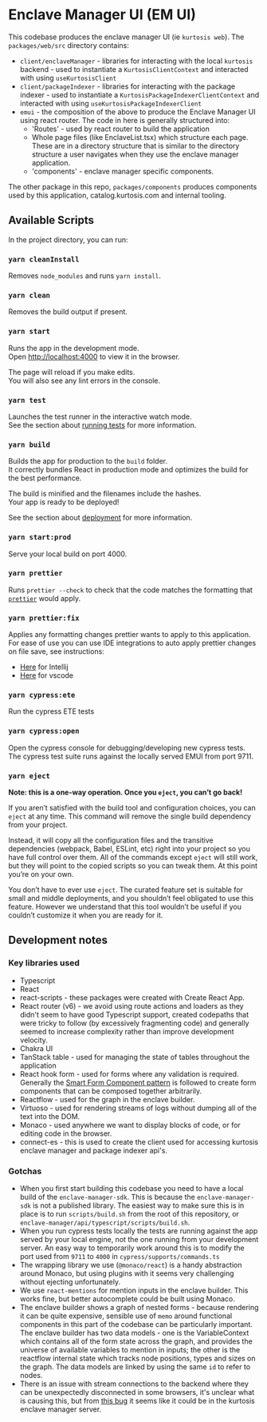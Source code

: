 # Enclave Manager UI (EM UI)

This codebase produces the enclave manager UI (ie `kurtosis web`). The `packages/web/src` directory contains:

- `client/enclaveManager` - libraries for interacting with the local `kurtosis` backend - used to instantiate a `KurtosisClientContext` and interacted with using `useKurtosisClient`
- `client/packageIndexer` - libraries for interacting with the package indexer - used to instantiate a `KurtosisPackageIndexerClientContext` and interacted with using `useKurtosisPackageIndexerClient`
- `emui` - the composition of the above to produce the Enclave Manager UI using react router. The code in here is generally structured into:
  - 'Routes' - used by react router to build the application
  - Whole page files (like EnclaveList.tsx) which structure each page. These are in a directory structure that is similar to the directory structure a user navigates when they use the enclave manager application.
  - 'components' - enclave manager specific components.

The other package in this repo, `packages/components` produces components used by this application, catalog.kurtosis.com and internal tooling.

## Available Scripts

In the project directory, you can run:

### `yarn cleanInstall`

Removes `node_modules` and runs `yarn install`.

### `yarn clean`

Removes the build output if present.

### `yarn start`

Runs the app in the development mode.\
Open [http://localhost:4000](http://localhost:4000) to view it in the browser.

The page will reload if you make edits.\
You will also see any lint errors in the console.

### `yarn test`

Launches the test runner in the interactive watch mode.\
See the section about [running tests](https://facebook.github.io/create-react-app/docs/running-tests) for more information.

### `yarn build`

Builds the app for production to the `build` folder.\
It correctly bundles React in production mode and optimizes the build for the best performance.

The build is minified and the filenames include the hashes.\
Your app is ready to be deployed!

See the section about [deployment](https://facebook.github.io/create-react-app/docs/deployment) for more information.

### `yarn start:prod`

Serve your local build on port 4000.

### `yarn prettier`

Runs `prettier --check` to check that the code matches the formatting that [`prettier`](https://prettier.io/) would apply.

### `yarn prettier:fix`

Applies any formatting changes prettier wants to apply to this application. For ease of use you can use IDE integrations
to auto apply prettier changes on file save, see instructions:

- [Here](https://plugins.jetbrains.com/plugin/10456-prettier) for Intellij
- [Here](https://marketplace.visualstudio.com/items?itemName=esbenp.prettier-vscode) for vscode

### `yarn cypress:ete`

Run the cypress ETE tests

### `yarn cypress:open`

Open the cypress console for debugging/developing new cypress tests. The cypress test suite runs against the locally
served EMUI from port 9711.

### `yarn eject`

**Note: this is a one-way operation. Once you `eject`, you can’t go back!**

If you aren’t satisfied with the build tool and configuration choices, you can `eject` at any time. This command will remove the single build dependency from your project.

Instead, it will copy all the configuration files and the transitive dependencies (webpack, Babel, ESLint, etc) right into your project so you have full control over them. All of the commands except `eject` will still work, but they will point to the copied scripts so you can tweak them. At this point you’re on your own.

You don’t have to ever use `eject`. The curated feature set is suitable for small and middle deployments, and you shouldn’t feel obligated to use this feature. However we understand that this tool wouldn’t be useful if you couldn’t customize it when you are ready for it.

## Development notes

### Key libraries used

- Typescript
- React
- react-scripts - these packages were created with Create React App.
- React router (v6) - we avoid using route actions and loaders as they didn't seem to have good Typescript support, created codepaths that were tricky to follow (by excessively fragmenting code) and generally seemed to increase complexity rather than improve development velocity.
- Chakra UI
- TanStack table - used for managing the state of tables throughout the application
- React hook form - used for forms where any validation is required. Generally the [Smart Form Component pattern](https://react-hook-form.com/advanced-usage#SmartFormComponent) is followed to create form components that can be composed together arbitrarily.
- Reactflow - used for the graph in the enclave builder.
- Virtuoso - used for rendering streams of logs without dumping all of the text into the DOM.
- Monaco - used anywhere we want to display blocks of code, or for editing code in the browser.
- connect-es - this is used to create the client used for accessing kurtosis enclave manager and package indexer api's.

### Gotchas

- When you first start building this codebase you need to have a local build of the `enclave-manager-sdk`. This is because the `enclave-manager-sdk` is not a published library. The easiest way to make sure this is in place is to run `scripts/build.sh` from the root of this repository, or `enclave-manager/api/typescript/scripts/build.sh`.
- When you run cypress tests locally the tests are running against the app served by your local engine, not the one running from your development server. An easy way to temporarily work around this is to modify the port used from `9711` to `4000` in `cypress/supports/commands.ts`
- The wrapping library we use (`@monaco/react`) is a handy abstraction around Monaco, but using plugins with it seems very challenging without ejecting unfortunately.
- We use `react-mentions` for mention inputs in the enclave builder. This works fine, but better autocomplete could be built using Monaco.
- The enclave builder shows a graph of nested forms - because rendering it can be quite expensive, sensible use of `memo` around functional components in this part of the codebase can be particularly important. The enclave builder has two data models - one is the VariableContext which contains all of the form state across the graph, and provides the universe of available variables to mention in inputs; the other is the reactflow internal state which tracks node positions, types and sizes on the graph. The data models are linked by using the same `id` to refer to nodes.
- There is an issue with stream connections to the backend where they can be unexpectedly disconnected in some browsers, it's unclear what is causing this, but from [this bug](https://github.com/connectrpc/connect-es/issues/907) it seems like it could be in the kurtosis enclave manager server.
